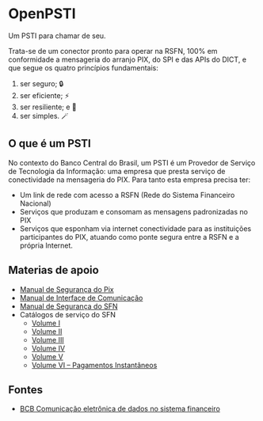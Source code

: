 # OpenPSTI
Um PSTI para chamar de seu.

Trata-se de um conector pronto para operar na RSFN, 100% em conformidade a mensageria do arranjo PIX, do SPI e das APIs do DICT, e que segue os quatro princípios fundamentais:
1. ser seguro; 🔒
2. ser eficiente; ⚡️
3. ser resiliente; e 💪
4. ser simples. 🪄

## O que é um PSTI
No contexto do Banco Central do Brasil, um PSTI é um Provedor de Serviço de Tecnologia da Informação: uma empresa que presta serviço de conectividade na mensageria do PIX. Para tanto esta empresa precisa ter:
- Um link de rede com acesso a RSFN (Rede do Sistema Financeiro Nacional)
- Serviços que produzam e consomam as mensagens padronizadas no PIX
- Serviços que esponham via internet conectividade para as instituições participantes do PIX, atuando como ponte segura entre a RSFN e a própria Internet.

## Materias de apoio
- [Manual de Segurança do Pix](https://www.bcb.gov.br/content/estabilidadefinanceira/cedsfn/Manual_de_Seguranca_PIX.pdf)
- [Manual de Interface de Comunicação](https://www.bcb.gov.br/content/estabilidadefinanceira/cedsfn/Manual%20das%20Interfaces%20de%20Comunicacao-1.11.pdf)
- [Manual de Segurança do SFN](https://www.bcb.gov.br/content/estabilidadefinanceira/cedsfn/Manual%20de%20Seguran%C3%A7a%20do%20SFN-v5_06.pdf)
- Catálogos de serviço do SFN
  - [Volume I](https://www.bcb.gov.br/content/estabilidadefinanceira/cedsfn/Catalogos/Catalogo_de_Servicos_do_SFN_Volume_I_Versao_510.pdf)
  - [Volume II](https://www.bcb.gov.br/content/estabilidadefinanceira/cedsfn/Catalogos/Catalogo_de_Servicos_do_SFN_Volume_II_Versao_510.pdf)
  - [Volume III](https://www.bcb.gov.br/content/estabilidadefinanceira/cedsfn/Catalogos/Catalogo_de_Servicos_do_SFN_Volume_III_Versao_510.pdf)
  - [Volume IV](https://www.bcb.gov.br/content/estabilidadefinanceira/cedsfn/Catalogos/Catalogo_de_Servicos_do_SFN_Volume_IV_Versao_510.pdf)
  - [Volume V](https://www.bcb.gov.br/content/estabilidadefinanceira/cedsfn/Catalogos/Catalogo_de_Servicos_do_SFN_Volume_V_Versao_510.pdf)
  - [Volume VI – Pagamentos Instantâneos](https://www.bcb.gov.br/content/estabilidadefinanceira/cedsfn/Catalogos/Catalogo_de_Servicos_do_SFN_Volume_VI_Versao_510.pdf)

## Fontes
- [BCB Comunicação eletrônica de dados no sistema financeiro
](https://www.bcb.gov.br/estabilidadefinanceira/comunicacaodados)
  

